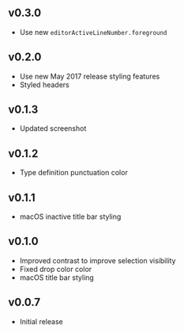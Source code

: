 ## v0.3.0
- Use new `editorActiveLineNumber.foreground`

## v0.2.0
- Use new May 2017 release styling features
- Styled headers

## v0.1.3
- Updated screenshot

## v0.1.2
- Type definition punctuation color

## v0.1.1
- macOS inactive title bar styling

## v0.1.0
- Improved contrast to improve selection visibility
- Fixed drop color color
- macOS title bar styling

## v0.0.7
- Initial release